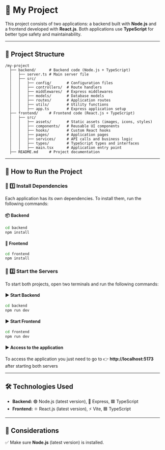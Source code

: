 # 📝 My Project

This project consists of two applications: a backend built with **Node.js** and a frontend developed with **React.js**. Both applications use **TypeScript** for better type safety and maintainability.

---

## 📂 Project Structure

```plaintext
/my-project
  ├── backend/      # Backend code (Node.js + TypeScript)
  │   ├── server.ts # Main server file
  │   ├── src/
  │   │   ├── config/       # Configuration files
  │   │   ├── controllers/  # Route handlers
  │   │   ├── middlewares/  # Express middlewares
  │   │   ├── models/       # Database models
  │   │   ├── routes/       # Application routes
  │   │   ├── utils/        # Utility functions
  │   │   ├── app.ts        # Express application setup
  ├── frontend/     # Frontend code (React.js + TypeScript)
  │   ├── src/
  │   │   ├── assets/       # Static assets (images, icons, styles)
  │   │   ├── components/   # Reusable UI components
  │   │   ├── hooks/        # Custom React hooks
  │   │   ├── pages/        # Application pages
  │   │   ├── services/     # API calls and business logic
  │   │   ├── types/        # TypeScript types and interfaces
  │   │   ├── main.tsx      # Application entry point
  ├── README.md     # Project documentation
```

---

## 🚀 How to Run the Project

### 🔹 1️⃣ Install Dependencies

Each application has its own dependencies. To install them, run the following commands:

#### 📦 Backend

```sh
cd backend
npm install
```

#### 🎨 Frontend

```sh
cd frontend
npm install
```

### 🔹 2️⃣ Start the Servers

To start both projects, open two terminals and run the following commands:

#### ▶️ Start Backend

```sh
cd backend
npm run dev
```

#### ▶️ Start Frontend

```sh
cd frontend
npm run dev
```

#### ▶️ Access to the application

To access the application you just need to go to 👉 **http://localhost:5173** after starting both servers

---

## 🛠 Technologies Used

- **Backend:** 🟢 Node.js (latest version), 🚀 Express, 🟦 TypeScript
- **Frontend:** ⚛️ React.js (latest version), ⚡ Vite, 🟦 TypeScript

---

## 📌 Considerations

✅ Make sure **Node.js** (latest version) is installed.
